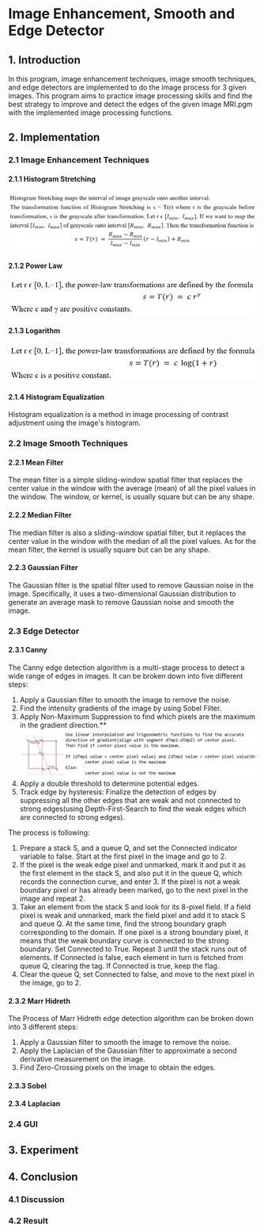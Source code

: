 # Image Enhancement, Smooth and Edge Detector

## 1. Introduction
In this program, image enhancement techniques, image smooth techniques, and edge detectors are implemented to do the image process for 3 given images. This program aims to practice image processing skills and find the best strategy to improve and detect the edges of the given image MRI.pgm with the implemented image processing functions.

## 2. Implementation


### 2.1 Image Enhancement Techniques

#### 2.1.1 Histogram Stretching
![2-1-1](imgs/2-1-1.jpg)

#### 2.1.2 Power Law
![2-1-2](imgs/2-1-2.jpg)

#### 2.1.3 Logarithm
![2-1-3](imgs/2-1-3.jpg)

#### 2.1.4 Histogram Equalization
Histogram equalization is a method in image processing of contrast adjustment using the image's histogram.

### 2.2 Image Smooth Techniques

#### 2.2.1 Mean Filter
The mean filter is a simple sliding-window spatial filter that replaces the center value in the window with the average (mean) of all the pixel values in the window. The window, or kernel, is usually square but can be any shape.

#### 2.2.2 Median Filter
The median filter is also a sliding-window spatial filter, but it replaces the center value in the window with the median of all the pixel values. As for the mean filter, the kernel is usually square but can be any shape.

#### 2.2.3 Gaussian Filter
The Gaussian filter is the spatial filter used to remove Gaussian noise in the image. Specifically, it uses a two-dimensional Gaussian distribution to generate an average mask to remove Gaussian noise and smooth the image.

### 2.3 Edge Detector

#### 2.3.1 Canny
The Canny edge detection algorithm is a multi-stage process to detect a wide range of edges in images. It can be broken down into five different steps:
1. Apply a Gaussian filter to smooth the image to remove the noise.
2. Find the intensity gradients of the image by using Sobel Filter.
3. Apply Non-Maximum Suppression to find which pixels are the maximum in the gradient direction.**
![2-3-1](imgs/2-3-1.jpg)
4. Apply a double threshold to determine potential edges.
5. Track edge by hysteresis: Finalize the detection of edges by suppressing all the other edges that are weak and not connected to strong edges(using Depth-First-Search to find the weak edges which are connected to strong edges).


The process is following:
1. Prepare a stack S, and a queue Q, and set the Connected indicator variable to false. Start at the first pixel in the image and go to 2.
2. If the pixel is the weak edge pixel and unmarked, mark it and put it as the first element in the stack S, and also put it in the queue Q, which records the connection curve, and enter 3. If the pixel is not a weak boundary pixel or has already been marked, go to the next pixel in the image and repeat 2.
3. Take an element from the stack S and look for its 8-pixel field. If a field pixel is weak and unmarked, mark the field pixel and add it to stack S and queue Q. At the same time, find the strong boundary graph corresponding to the domain. If one pixel is a strong boundary pixel, it means that the weak boundary curve is connected to the strong boundary. Set Connected to True. Repeat 3 until the stack runs out of elements. If Connected is false, each element in turn is fetched from queue Q, clearing the tag. If Connected is true, keep the flag.
4. Clear the queue Q, set Connected to false, and move to the next pixel in the image, go to 2.


#### 2.3.2 Marr Hidreth
The Process of Marr Hidreth edge detection algorithm can be broken down into 3 different steps: 
1. Apply a Gaussian filter to smooth the image to remove the noise. 
2. Apply the Laplacian of the Gaussian filter to approximate a second derivative measurement on the image.
3. Find Zero-Crossing pixels on the image to obtain the edges.

#### 2.3.3 Sobel

#### 2.3.4 Laplacian

### 2.4 GUI

## 3. Experiment

## 4. Conclusion

### 4.1 Discussion

### 4.2 Result
